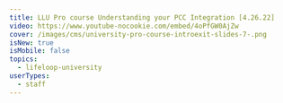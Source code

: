 ```yaml
---
title: LLU Pro course Understanding your PCC Integration [4.26.22]
video: https://www.youtube-nocookie.com/embed/4oPfGW0AjZw
cover: /images/cms/university-pro-course-introexit-slides-7-.png
isNew: true
isMobile: false
topics:
  - lifeloop-university
userTypes:
  - staff
---
```

